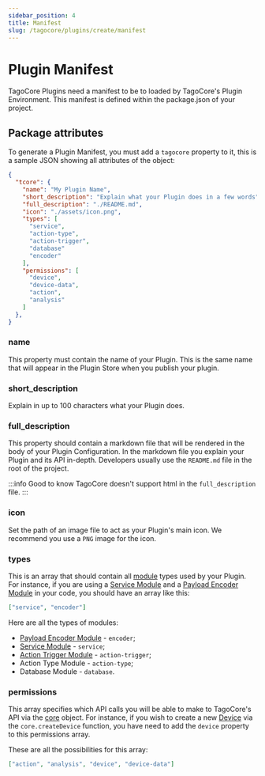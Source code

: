 ```yaml
---
sidebar_position: 4
title: Manifest
slug: /tagocore/plugins/create/manifest
---
```


# Plugin Manifest

TagoCore Plugins need a manifest to be to loaded by TagoCore's Plugin Environment.
This manifest is defined within the package.json of your project.

## Package attributes

To generate a Plugin Manifest, you must add a `tagocore` property to it, this is a sample JSON showing all
attributes of the object:

```json
{
  "tcore": {
    "name": "My Plugin Name",
    "short_description": "Explain what your Plugin does in a few words",
    "full_description": "./README.md",
    "icon": "./assets/icon.png",
    "types": [
      "service",
      "action-type",
      "action-trigger",
      "database"
      "encoder"
    ],
    "permissions": [
      "device",
      "device-data",
      "action",
      "analysis"
    ]
  },
}
```

### name

This property must contain the name of your Plugin. This is the same name that will appear in the Plugin Store when you
publish your plugin.

### short_description

Explain in up to 100 characters what your Plugin does.

### full_description

This property should contain a markdown file that will be rendered in the body of your Plugin Configuration. In the
markdown file you explain your Plugin and its API in-depth. Developers usually use the `README.md` file in the root
of the project.

:::info Good to know
TagoCore doesn't support html in the `full_description` file.
:::

### icon

Set the path of an image file to act as your Plugin's main icon. We recommend you use a `PNG` image for the icon.

### types

This is an array that should contain all [module](/docs/tagocore/plugins/create/module) types used by your Plugin. For instance,
if you are using a [Service Module](/docs/tagocore/plugins/create/service) and a [Payload Encoder Module](/docs/tagocore/plugins/create/encoder)
in your code, you should have an array like this:

```json
["service", "encoder"]
```

Here are all the types of modules:

- [Payload Encoder Module](/docs/tagocore/plugins/create/encoder) - `encoder`;
- [Service Module](/docs/tagocore/plugins/create/service) - `service`;
- [Action Trigger Module](/docs/tagocore/plugins/create/action-trigger) - `action-trigger`;
- Action Type Module - `action-type`;
- Database Module - `database`.

### permissions

This array specifies which API calls you will be able to make to TagoCore's API via the [core](/docs/tagocore/plugins/create/core) object. For instance, if you wish to create a new [Device](/docs/tagocore/device) via the `core.createDevice` function, you have need to add the `device` property to this permissions array.

These are all the possibilities for this array:

```json
["action", "analysis", "device", "device-data"]
```
